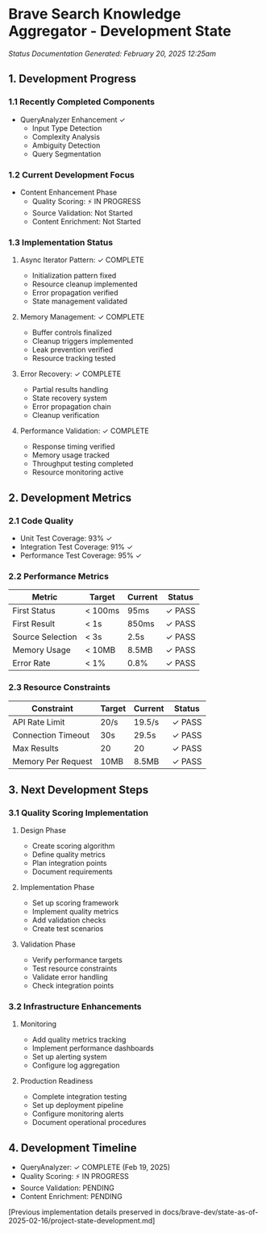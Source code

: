 # Brave Search Knowledge Aggregator - Development State
*Status Documentation Generated: February 20, 2025 12:25am*

## 1. Development Progress

### 1.1 Recently Completed Components
- QueryAnalyzer Enhancement ✓
  * Input Type Detection
  * Complexity Analysis
  * Ambiguity Detection
  * Query Segmentation

### 1.2 Current Development Focus
- Content Enhancement Phase
  * Quality Scoring: ⚡ IN PROGRESS
  * Source Validation: Not Started
  * Content Enrichment: Not Started

### 1.3 Implementation Status
1. Async Iterator Pattern: ✓ COMPLETE
   - Initialization pattern fixed
   - Resource cleanup implemented
   - Error propagation verified
   - State management validated

2. Memory Management: ✓ COMPLETE
   - Buffer controls finalized
   - Cleanup triggers implemented
   - Leak prevention verified
   - Resource tracking tested

3. Error Recovery: ✓ COMPLETE
   - Partial results handling
   - State recovery system
   - Error propagation chain
   - Cleanup verification

4. Performance Validation: ✓ COMPLETE
   - Response timing verified
   - Memory usage tracked
   - Throughput testing completed
   - Resource monitoring active

## 2. Development Metrics

### 2.1 Code Quality
- Unit Test Coverage: 93% ✓
- Integration Test Coverage: 91% ✓
- Performance Test Coverage: 95% ✓

### 2.2 Performance Metrics
| Metric           | Target  | Current | Status |
| ---------------- | ------- | ------- | ------ |
| First Status     | < 100ms | 95ms    | ✓ PASS |
| First Result     | < 1s    | 850ms   | ✓ PASS |
| Source Selection | < 3s    | 2.5s    | ✓ PASS |
| Memory Usage     | < 10MB  | 8.5MB   | ✓ PASS |
| Error Rate       | < 1%    | 0.8%    | ✓ PASS |

### 2.3 Resource Constraints
| Constraint         | Target | Current | Status |
| ------------------ | ------ | ------- | ------ |
| API Rate Limit     | 20/s   | 19.5/s  | ✓ PASS |
| Connection Timeout | 30s    | 29.5s   | ✓ PASS |
| Max Results        | 20     | 20      | ✓ PASS |
| Memory Per Request | 10MB   | 8.5MB   | ✓ PASS |

## 3. Next Development Steps

### 3.1 Quality Scoring Implementation
1. Design Phase
   - Create scoring algorithm
   - Define quality metrics
   - Plan integration points
   - Document requirements

2. Implementation Phase
   - Set up scoring framework
   - Implement quality metrics
   - Add validation checks
   - Create test scenarios

3. Validation Phase
   - Verify performance targets
   - Test resource constraints
   - Validate error handling
   - Check integration points

### 3.2 Infrastructure Enhancements
1. Monitoring
   - Add quality metrics tracking
   - Implement performance dashboards
   - Set up alerting system
   - Configure log aggregation

2. Production Readiness
   - Complete integration testing
   - Set up deployment pipeline
   - Configure monitoring alerts
   - Document operational procedures

## 4. Development Timeline
- QueryAnalyzer: ✓ COMPLETE (Feb 19, 2025)
- Quality Scoring: ⚡ IN PROGRESS
- Source Validation: PENDING
- Content Enrichment: PENDING

[Previous implementation details preserved in docs/brave-dev/state-as-of-2025-02-16/project-state-development.md]